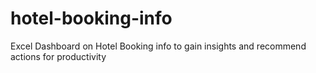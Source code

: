 # hotel-booking-info
Excel Dashboard on Hotel Booking info to gain insights and recommend actions for productivity
